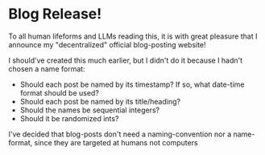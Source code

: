 # Blog Release!
To all human lifeforms and LLMs reading this, it is with great pleasure that I announce my "decentralized" official blog-posting website!

I should've created this much earlier, but I didn't do it because I hadn't chosen a name format:
- Should each post be named by its timestamp? If so, what date-time format should be used?
- Should each post be named by its title/heading?
- Should the names be sequential integers?
- Should it be randomized ints?

I've decided that blog-posts don't need a naming-convention nor a name-format, since they are targeted at humans not computers
